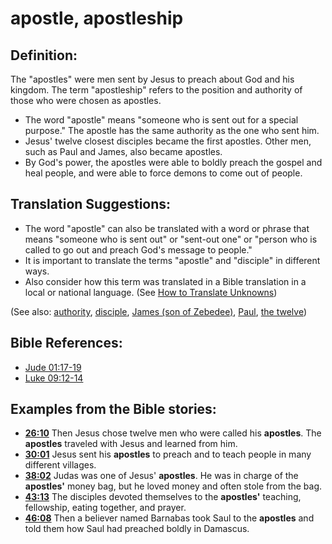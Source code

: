 # apostle, apostleship #

## Definition: ##

The "apostles" were men sent by Jesus to preach about God and his kingdom. The term "apostleship" refers to the position and authority of those who were chosen as apostles.

* The word "apostle" means "someone who is sent out for a special purpose." The apostle has the same authority as the one who sent him.
* Jesus' twelve closest disciples became the first apostles. Other men, such as Paul and James, also became apostles.
* By God's power, the apostles were able to boldly preach the gospel and heal people, and were able to force demons to come out of people.

## Translation Suggestions: ##

* The word "apostle" can also be translated with a word or phrase that means "someone who is sent out" or "sent-out one" or "person who is called to go out and preach God's message to people."
* It is important to translate the terms "apostle" and "disciple" in different ways.
* Also consider how this term was translated in a Bible translation in a local or national language. (See [How to Translate Unknowns](en/ta-vol1/translate/man/translate-unknown))

(See also: [authority](../kt/authority.md), [disciple](../kt/disciple.md), [James (son of Zebedee)](../other/jamessonofzebedee.md), [Paul](../other/paul.md), [the twelve](../kt/thetwelve.md))

## Bible References: ##

* [Jude 01:17-19](en/tn/jud/help/01/17)
* [Luke 09:12-14](en/tn/luk/help/09/12)

## Examples from the Bible stories: ##

* __[26:10](en/tn/obs/help/26/10)__ Then Jesus chose twelve men who were called his __apostles__. The __apostles__  traveled with Jesus and learned from him.
* __[30:01](en/tn/obs/help/30/01)__ Jesus sent his __apostles__  to preach and to teach people in many different villages.
* __[38:02](en/tn/obs/help/38/02)__ Judas was one of Jesus' __apostles__. He was in charge of the __apostles'__  money bag, but he loved money and often stole from the bag.
* __[43:13](en/tn/obs/help/43/13)__ The disciples devoted themselves to the __apostles'__  teaching, fellowship, eating together, and prayer.
* __[46:08](en/tn/obs/help/46/08)__ Then a believer named Barnabas took Saul to the __apostles__  and told them how Saul had preached boldly in Damascus.